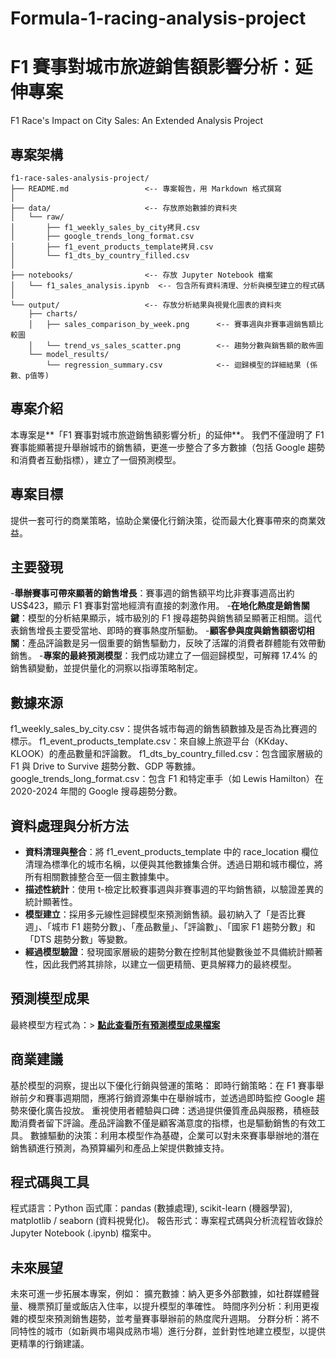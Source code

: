 # Formula-1-racing-analysis-project
# F1 賽事對城市旅遊銷售額影響分析：延伸專案
F1 Race's Impact on City Sales: An Extended Analysis Project

## 專案架構
```
f1-race-sales-analysis-project/
├── README.md                 <-- 專案報告，用 Markdown 格式撰寫
│
├── data/                     <-- 存放原始數據的資料夾
│   └── raw/
│       ├── f1_weekly_sales_by_city拷貝.csv
│       ├── google_trends_long_format.csv
│       ├── f1_event_products_template拷貝.csv
│       └── f1_dts_by_country_filled.csv
│
├── notebooks/                <-- 存放 Jupyter Notebook 檔案
│   └── f1_sales_analysis.ipynb  <-- 包含所有資料清理、分析與模型建立的程式碼
│
└── output/                   <-- 存放分析結果與視覺化圖表的資料夾
    ├── charts/
    │   ├── sales_comparison_by_week.png      <-- 賽事週與非賽事週銷售額比較圖
    │   └── trend_vs_sales_scatter.png        <-- 趨勢分數與銷售額的散佈圖
    └── model_results/
        └── regression_summary.csv            <-- 迴歸模型的詳細結果 (係數、p值等)
```
## 專案介紹
本專案是**「F1 賽事對城市旅遊銷售額影響分析」的延伸**。
我們不僅證明了 F1 賽事能顯著提升舉辦城市的銷售額，更進一步整合了多方數據（包括 Google 趨勢和消費者互動指標），建立了一個預測模型。

## 專案目標
提供一套可行的商業策略，協助企業優化行銷決策，從而最大化賽事帶來的商業效益。

## 主要發現
-**舉辦賽事可帶來顯著的銷售增長**：賽事週的銷售額平均比非賽事週高出約 US$423，顯示 F1 賽事對當地經濟有直接的刺激作用。
-**在地化熱度是銷售關鍵**：模型的分析結果顯示，城市級別的 F1 搜尋趨勢與銷售額呈顯著正相關。這代表銷售增長主要受當地、即時的賽事熱度所驅動。
-**顧客參與度與銷售額密切相關**：產品評論數是另一個重要的銷售驅動力，反映了活躍的消費者群體能有效帶動銷售。
-**專案的最終預測模型**：我們成功建立了一個迴歸模型，可解釋 17.4% 的銷售額變動，並提供量化的洞察以指導策略制定。

## 數據來源
f1_weekly_sales_by_city.csv：提供各城市每週的銷售額數據及是否為比賽週的標示。
f1_event_products_template.csv：來自線上旅遊平台（KKday、KLOOK）的產品數量和評論數。
f1_dts_by_country_filled.csv：包含國家層級的 F1 與 Drive to Survive 趨勢分數、GDP 等數據。
google_trends_long_format.csv：包含 F1 和特定車手（如 Lewis Hamilton）在 2020-2024 年間的 Google 搜尋趨勢分數。

## 資料處理與分析方法
  - **資料清理與整合**：將 f1_event_products_template 中的 race_location 欄位清理為標準化的城市名稱，以便與其他數據集合併。透過日期和城市欄位，將所有相關數據整合至一個主數據集中。
  - **描述性統計**：使用 t-檢定比較賽事週與非賽事週的平均銷售額，以驗證差異的統計顯著性。
  - **模型建立**：採用多元線性迴歸模型來預測銷售額。最初納入了「是否比賽週」、「城市 F1 趨勢分數」、「產品數量」、「評論數」、「國家 F1 趨勢分數」和「DTS 趨勢分數」等變數。
  - **經過模型驗證**：發現國家層級的趨勢分數在控制其他變數後並不具備統計顯著性，因此我們將其排除，以建立一個更精簡、更具解釋力的最終模型。

## 預測模型成果
最終模型方程式為：> **[點此查看所有預測模型成果檔案](sql/project_analysis.sql)**

## 商業建議
基於模型的洞察，提出以下優化行銷與營運的策略：
即時行銷策略：在 F1 賽事舉辦前夕和賽事週期間，應將行銷資源集中在舉辦城市，並透過即時監控 Google 趨勢來優化廣告投放。
重視使用者體驗與口碑：透過提供優質產品與服務，積極鼓勵消費者留下評論。產品評論數不僅是顧客滿意度的指標，也是驅動銷售的有效工具。
數據驅動的決策：利用本模型作為基礎，企業可以對未來賽事舉辦地的潛在銷售額進行預測，為預算編列和產品上架提供數據支持。

## 程式碼與工具
程式語言：Python
函式庫：pandas (數據處理), scikit-learn (機器學習), matplotlib / seaborn (資料視覺化)。
報告形式：專案程式碼與分析流程皆收錄於 Jupyter Notebook (.ipynb) 檔案中。

## 未來展望
未來可進一步拓展本專案，例如：
擴充數據：納入更多外部數據，如社群媒體聲量、機票預訂量或飯店入住率，以提升模型的準確性。
時間序列分析：利用更複雜的模型來預測銷售趨勢，並考量賽事舉辦前的熱度爬升週期。
分群分析：將不同特性的城市（如新興市場與成熟市場）進行分群，並針對性地建立模型，以提供更精準的行銷建議。
